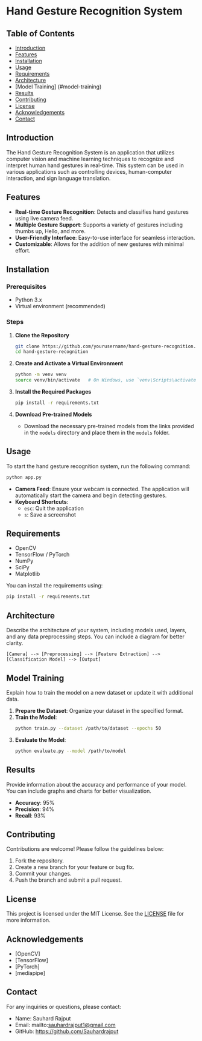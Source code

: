 # Hand Gesture Recognition System

## Table of Contents
- [Introduction](#introduction)
- [Features](#features)
- [Installation](#installation)
- [Usage](#usage)
- [Requirements](#requirements)
- [Architecture](#architecture)
- [Model Training] (#model-training)
- [Results](#results)
- [Contributing](#contributing)
- [License](#license)
- [Acknowledgements](#acknowledgements)
- [Contact](#contact)

## Introduction
The Hand Gesture Recognition System is an application that utilizes computer vision and machine learning techniques to recognize and interpret human hand gestures in real-time. This system can be used in various applications such as controlling devices, human-computer interaction, and sign language translation.

## Features
- **Real-time Gesture Recognition**: Detects and classifies hand gestures using live camera feed.
- **Multiple Gesture Support**: Supports a variety of gestures including thumbs up, Hello, and more.
- **User-Friendly Interface**: Easy-to-use interface for seamless interaction.
- **Customizable**: Allows for the addition of new gestures with minimal effort.

## Installation

### Prerequisites
- Python 3.x
- Virtual environment (recommended)

### Steps

1. **Clone the Repository**
   ```bash
   git clone https://github.com/yourusername/hand-gesture-recognition.git
   cd hand-gesture-recognition
   ```

2. **Create and Activate a Virtual Environment**
   ```bash
   python -m venv venv
   source venv/bin/activate   # On Windows, use `venv\Scripts\activate`
   ```

3. **Install the Required Packages**
   ```bash
   pip install -r requirements.txt
   ```

4. **Download Pre-trained Models**
   - Download the necessary pre-trained models from the links provided in the `models` directory and place them in the `models` folder.

## Usage
To start the hand gesture recognition system, run the following command:

```bash
python app.py
```

- **Camera Feed**: Ensure your webcam is connected. The application will automatically start the camera and begin detecting gestures.
- **Keyboard Shortcuts**: 
  - `esc`: Quit the application
  - `s`: Save a screenshot

## Requirements
- OpenCV
- TensorFlow / PyTorch
- NumPy
- SciPy
- Matplotlib

You can install the requirements using:
```bash
pip install -r requirements.txt
```

## Architecture
Describe the architecture of your system, including models used, layers, and any data preprocessing steps. You can include a diagram for better clarity.

```
[Camera] --> [Preprocessing] --> [Feature Extraction] --> [Classification Model] --> [Output]
```

## Model Training
Explain how to train the model on a new dataset or update it with additional data.

1. **Prepare the Dataset**: Organize your dataset in the specified format.
2. **Train the Model**:
   ```bash
   python train.py --dataset /path/to/dataset --epochs 50
   ```
3. **Evaluate the Model**:
   ```bash
   python evaluate.py --model /path/to/model
   ```

## Results
Provide information about the accuracy and performance of your model. You can include graphs and charts for better visualization.

- **Accuracy**: 95%
- **Precision**: 94%
- **Recall**: 93%

## Contributing
Contributions are welcome! Please follow the guidelines below:

1. Fork the repository.
2. Create a new branch for your feature or bug fix.
3. Commit your changes.
4. Push the branch and submit a pull request.

## License
This project is licensed under the MIT License. See the [LICENSE](LICENSE) file for more information.

## Acknowledgements
- [OpenCV]
- [TensorFlow]
- [PyTorch]
- [mediapipe]

## Contact
For any inquiries or questions, please contact:

- Name: Sauhard Rajput
- Email: mailto:sauhardrajput1@gmail.com
- GitHub: https://github.com/Sauhardrajput
